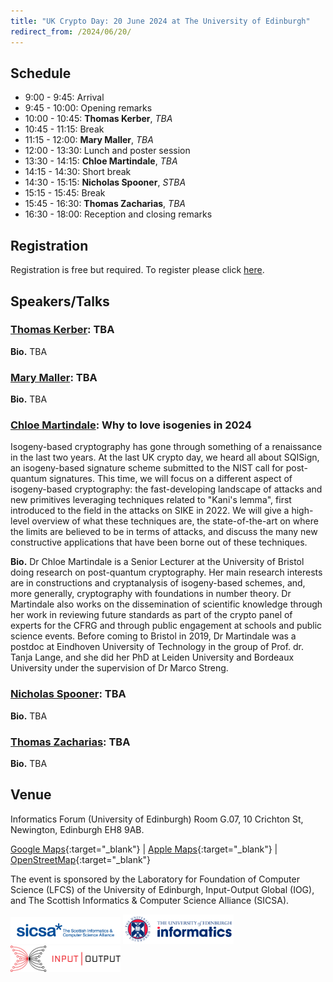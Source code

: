 ```yaml
---
title: "UK Crypto Day: 20 June 2024 at The University of Edinburgh"
redirect_from: /2024/06/20/
---
```


## Schedule

-  9:00 -  9:45:	Arrival
-  9:45 - 10:00:	Opening remarks	
- 10:00 - 10:45:	**Thomas Kerber**, *TBA*
- 10:45 - 11:15:	Break	
- 11:15 - 12:00:	**Mary Maller**, *TBA*
- 12:00 - 13:30:	Lunch	and poster session
- 13:30 - 14:15:	**Chloe Martindale**, *TBA*
- 14:15 - 14:30:	Short break	
- 14:30 - 15:15:	**Nicholas Spooner**, *STBA*
- 15:15 - 15:45:	Break	
- 15:45 - 16:30:	**Thomas Zacharias**, *TBA*
- 16:30 - 18:00:	Reception and closing remarks	

## Registration

Registration is free but required. To register please click [here](https://www.eventbrite.com/e/880829313187?aff=oddtdtcreator).


## Speakers/Talks

### [Thomas Kerber](https://iohk.io/en/research/library/authors/thomas-kerber/): TBA

**Bio.** TBA

### [Mary Maller](https://www.marymaller.com/): TBA

**Bio.** TBA

### [Chloe Martindale](https://www.martindale.info/): Why to love isogenies in 2024

Isogeny-based cryptography has gone through something of a renaissance in the last two years. At the last UK crypto day, we heard all about SQISign, an isogeny-based signature scheme submitted to the NIST call for post-quantum signatures. This time, we will focus on a different aspect of isogeny-based cryptography: the fast-developing landscape of attacks and new primitives leveraging techniques related to "Kani's lemma", first introduced to the field in the attacks on SIKE in 2022. We will give a high-level overview of what these techniques are, the state-of-the-art on where the limits are believed to be in terms of attacks, and discuss the many new constructive applications that have been borne out of these techniques.

**Bio.** Dr Chloe Martindale is a Senior Lecturer at the University of Bristol doing research on post-quantum cryptography. Her main research interests are in constructions and cryptanalysis of isogeny-based schemes, and, more generally, cryptography with foundations in number theory. Dr Martindale also works on the dissemination of scientific knowledge through her work in reviewing future standards as part of the crypto panel of experts for the CFRG and through public engagement at schools and public science events. Before coming to Bristol in 2019, Dr Martindale was a postdoc at Eindhoven University of Technology in the group of Prof. dr. Tanja Lange, and she did her PhD at Leiden University and Bordeaux University under the supervision of Dr Marco Streng.

### [Nicholas Spooner](https://spooner.cc/): TBA

**Bio.** TBA

### [Thomas Zacharias](https://www.gla.ac.uk/schools/computing/staff/thomaszacharias/): TBA

**Bio.** TBA


## Venue

Informatics Forum (University of Edinburgh) Room G.07, 10 Crichton St, Newington, Edinburgh EH8 9AB.

[Google Maps](https://maps.app.goo.gl/MYxcuMfx51DxM4hBA){:target="_blank"} &#124; [Apple Maps](https://maps.apple.com/?address=10%20Crichton%20St,%20Edinburgh,%20EH8%209AB,%20Scotland&auid=17327607979603908319&ll=55.944703,-3.187417&lsp=9902&q=Informatics%20Forum){:target="_blank"} &#124; [OpenStreetMap](https://www.openstreetmap.org/way/23046723){:target="_blank"}


The event is sponsored by the Laboratory for Foundation of Computer Science (LFCS) of the University of Edinburgh, Input-Output Global (IOG), and The Scottish Informatics & Computer Science Alliance (SICSA).

<img src="/static/sicsa.jpg" width="35%">
<img src="/static/lfcs.jpg" width="35%">
<img src="/static/iog.png" width="35%">


